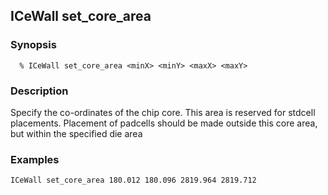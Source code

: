 ## ICeWall set_core_area
### Synopsis
```
  % ICeWall set_core_area <minX> <minY> <maxX> <maxY>
```
### Description
Specify the co-ordinates of the chip core. This area is reserved for stdcell placements. Placement of padcells should be made outside this core area, but within the specified die area
### Examples
```
ICeWall set_core_area 180.012 180.096 2819.964 2819.712
```

